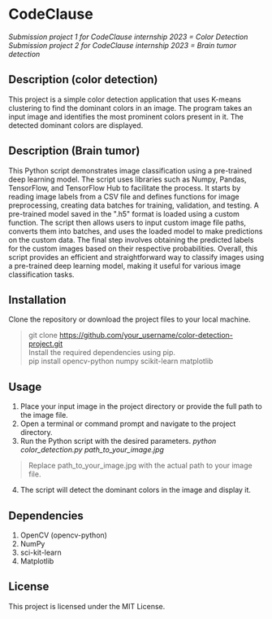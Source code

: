 # CodeClause
*Submission project 1 for CodeClause internship 2023 = Color Detection*     
*Submission project 2 for CodeClause internship 2023 = Brain tumor detection*

## Description (color detection)
This project is a simple color detection application that uses K-means clustering to find the dominant colors in an image. The program takes an input image and identifies the most prominent colors present in it. The detected dominant colors are displayed.

## Description (Brain tumor)
This Python script demonstrates image classification using a pre-trained deep learning model. The script uses libraries such as Numpy, Pandas, TensorFlow, and TensorFlow Hub to facilitate the process. It starts by reading image labels from a CSV file and defines functions for image preprocessing, creating data batches for training, validation, and testing. A pre-trained model saved in the ".h5" format is loaded using a custom function. The script then allows users to input custom image file paths, converts them into batches, and uses the loaded model to make predictions on the custom data. The final step involves obtaining the predicted labels for the custom images based on their respective probabilities. Overall, this script provides an efficient and straightforward way to classify images using a pre-trained deep learning model, making it useful for various image classification tasks.

## Installation
Clone the repository or download the project files to your local machine.

> git clone https://github.com/your_username/color-detection-project.git    
> Install the required dependencies using pip.   
> pip install opencv-python numpy scikit-learn matplotlib

## Usage
1. Place your input image in the project directory or provide the full path to the image file.
2. Open a terminal or command prompt and navigate to the project directory.
3. Run the Python script with the desired parameters.
*python color_detection.py path_to_your_image.jpg*
> Replace path_to_your_image.jpg with the actual path to your image file.
4. The script will detect the dominant colors in the image and display it.

## Dependencies
1. OpenCV (opencv-python)
2. NumPy
3. sci-kit-learn
4. Matplotlib

## License
This project is licensed under the MIT License.





